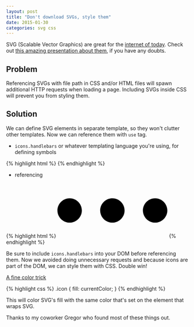 ```yaml
---
layout: post
title: "Don't download SVGs, style them"
date: 2015-01-30
categories: svg css
---
```


SVG (Scalable Vector Graphics) are great for the [internet of today](http://caniuse.com/#feat=svg). Check out
[this amazing presentation about them](https://docs.google.com/presentation/d/1CNQLbqC0krocy_fZrM5fZ-YmQ2JgEADRh3qR6RbOOGk/preview?slide=id.p),
if you have any doubts.

## Problem

Referencing SVGs with file path in CSS and/or HTML files will spawn additional HTTP requests when loading a page.
Including SVGs inside CSS will prevent you from styling them.

## Solution

We can define SVG elements in separate template, so they won't clutter other templates. Now we can reference them
with `use` tag.

- `icons.handlebars` or whatever templating language you're using, for defining symbols

{% highlight html %}
<svg class="svg-icons" display="none" version="1.1" xmlns="http://www.w3.org/2000/svg" xmlns:xlink="http://www.w3.org/1999/xlink">
  <defs>
    <symbol id="icon-three-dots" viewBox="0 0 18 4">
      <path class="path" fill-rule="evenodd" clip-rule="evenodd" d="M0,2c0,1.1,0.9,2,2,2s2-0.9,2-2S3.1,0,2,0S0,0.9,0,2z M7,2c0,1.1,0.9,2,2,2
        s2-0.9,2-2s-0.9-2-2-2S7,0.9,7,2z M14,2c0,1.1,0.9,2,2,2s2-0.9,2-2s-0.9-2-2-2S14,0.9,14,2z"/>
      </symbol>
      <!-- more icons/SVGs with own id's here -->
  </defs>
</svg>
{% endhighlight %}

- referencing

{% highlight html %}
<svg class="icon"><use xlink:href="#icon-three-dots"></use></svg>
{% endhighlight %}

Be sure to include `icons.handlebars` into your DOM before referencing them. Now we avoided doing
unnecessary requests and because icons are part of the DOM, we can style them with CSS. Double win!

[A fine color trick](http://css-tricks.com/cascading-svg-fill-color/)

{% highlight css %}
.icon { fill: currentColor; }
{% endhighlight %}

This will color SVG's fill with the same color that's set on the element that wraps SVG.

Thanks to my coworker Gregor who found most of these things out.
